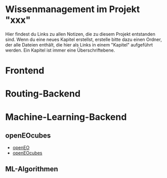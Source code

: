 # Wissenmanagement im Projekt "xxx"

Hier findest du Links zu allen Notizen, die zu diesem Projekt entstanden sind. Wenn du eine neues Kapitel erstellst, erstelle bitte dazu einen Ordner, der alle Dateien enthält, die hier als Links in einem "Kapitel" aufgeführt werden. 
Ein Kapitel ist immer eine Überschriftebene. 

# Frontend

# Routing-Backend

# Machine-Learning-Backend
## openEOcubes
- [openEO](./Machine-Learning-Backend/openEOcubes/openEO.md)
- [openEOcubes](./Machine-Learning-Backend/openEOcubes/openEOcubes.md)

## ML-Algorithmen
